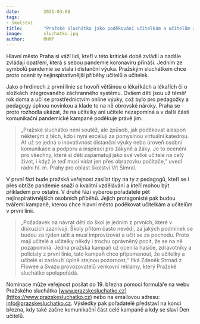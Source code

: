 ```yaml
---
date:         2021-03-08
tags:         
- školství
title:        "Pražské sluchátko jako poděkování učitelkám a učitelům za jejich snahu o kvalitní vzdělání i v době covidu"
image: 	      sluchatko.jpg
author:       MHMP
---
```


Hlavní město Praha si váží lidí, kteří v této kritické době zvládli a nadále zvládají opatření, která s sebou pandemie koronaviru přináší. Jedním ze symbolů pandemie se stala i distanční výuka. Pražským sluchátkem chce proto ocenit ty nejinspirativnější příběhy učitelů a učitelek.

Jako o hrdinech z první linie se hovoří většinou o lékařkách a lékařích či o složkách integrovaného záchranného systému. Ovšem děti jsou už téměř rok doma a učí se prostřednictvím online výuky, což bylo pro pedagožky a pedagogy úplnou novinkou a klade to na ně obrovské nároky. Praha se proto rozhodla ukázat, že na učitelky ani učitele nezapomíná a v další části komunikační pandemické kampaně poděkuje právě jim.

> „Pražské sluchátko není soutěž, ale způsob, jak poděkovat alespoň některým z těch, kdo i nyní excelují za pomyslnou virtuální katedrou. Ať už se jedná o inovativnost distanční výuky nebo úroveň osobní komunikace a podporu a inspiraci pro žákyně a žáky. Je to ocenění pro všechny, které si děti zapamatují jako své velké učitele na celý život, i když je teď musí vídat jen přes obrazovku počítače,” uvedl radní hl. m. Prahy pro oblast školství Vít Šimral.

V první fázi bude pražská veřejnost zasílat tipy na ty z pedagogů, kteří se i přes obtíže pandemie snaží o kvalitní vzdělávání a kteří mohou být příkladem pro ostatní. V druhé fázi vyberou pořadatelé pět nejinspirativnějších osobních příběhů. Jejich protagonisté pak budou tvářemi kampaně, kterou chce hlavní město poděkovat učitelkám a učitelům v první linii.

> „Požadavek na návrat dětí do škol je jedním z prvních, které v diskuzích zaznívají. Školy přitom často nevědí, za jakých podmínek se budou za týden učit a musí improvizovat a učit se za pochodu. Proto mají učitelé a učitelky někdy i trochu oprávněný pocit, že se na ně pozapomíná. Jedna pražská kampaň už ocenila hasiče, zdravotníky a policisty z první linie, tato kampaň chce připomenout, že učitelky a učitelé si zaslouží úplně stejnou pozornost,“ říká Zdeněk Strnad z Flowee a Svazu provozovatelů venkovní reklamy, který Pražské sluchátko spolupořádá.

Nominace může veřejnost posílat do 19. března pomocí formuláře na webu Pražského sluchátka [www.prazskesluchatko.cz](https://www.prazskesluchatko.cz) nebo na emailovou adresu: info@prazskesluchatko.cz. Výsledky pak pořadatelé představí na konci března, kdy také začne komunikační část celé kampaně a kdy se slaví Den učitelů.
